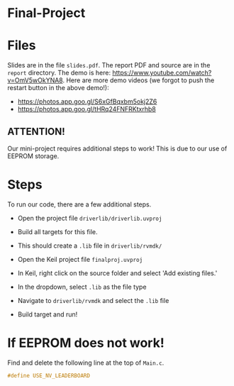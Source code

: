# Final-Project

# Files
Slides are in the file `slides.pdf`.
The report PDF and source are in the `report` directory.
The demo is here: https://www.youtube.com/watch?v=OmV5wOkYNA8.
Here are more demo videos (we forgot to push the restart button in the above demo!):
* https://photos.app.goo.gl/S6xGfBqxbm5okj2Z6
* https://photos.app.goo.gl/tHRq24FNFRKtxrhb8

## ATTENTION!
Our mini-project requires additional steps to work!
This is due to our use of EEPROM storage.

# Steps
To run our code, there are a few additional steps. 

* Open the project file `driverlib/driverlib.uvproj`

* Build all targets for this file. 

* This should create a `.lib` file in `driverlib/rvmdk/`

* Open the Keil project file `finalproj.uvproj`

* In Keil, right click on the source folder and select 'Add existing files.' 

* In the dropdown, select `.lib` as the file type

* Navigate to `driverlib/rvmdk` and select the `.lib` file

* Build target and run!

# If EEPROM does not work!

Find and delete the following line at the top of `Main.c`.

```c
#define USE_NV_LEADERBOARD
```
